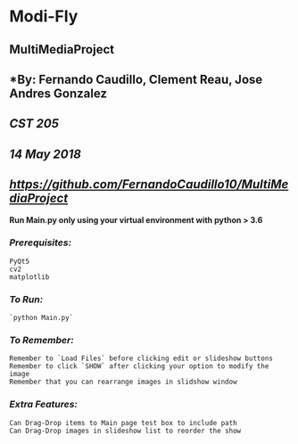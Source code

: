 # Modi-Fly
## MultiMediaProject
## *By: Fernando Caudillo, Clement Reau, Jose Andres Gonzalez
## *CST 205*
## *14 May 2018*
## *https://github.com/FernandoCaudillo10/MultiMediaProject*

**Run Main.py only using your virtual environment with python > 3.6**

### *Prerequisites:*
	PyQt5
	cv2
	matplotlib
	

### *To Run:*
	`python Main.py`
### *To Remember:*
	Remember to `Load Files` before clicking edit or slideshow buttons
	Remember to click `SHOW` after clicking your option to modify the image
	Remember that you can rearrange images in slidshow window
	
### *Extra Features:*
	Can Drag-Drop items to Main page test box to include path
	Can Drag-Drop images in slideshow list to reorder the show
	
	

